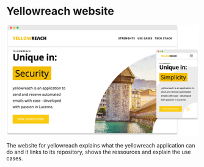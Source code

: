 # Yellowreach website

<img src="frontend/public/readme/preview.png" width="700px">

The website for yellowreach explains what the yellowreach application can do and it links to its repository, shows the ressources and explain the use cases.
